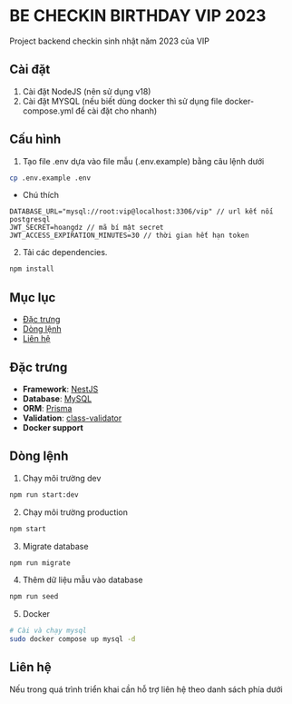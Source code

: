 # BE CHECKIN BIRTHDAY VIP 2023
Project backend checkin sinh nhật năm 2023 của VIP

## Cài đặt
1. Cài đặt NodeJS (nên sử dụng v18)
2. Cài đặt MYSQL (nếu biết dùng docker thì sử dụng file docker-compose.yml để cài đặt cho nhanh)

## Cấu hình
1. Tạo file .env dựa vào file mẫu (.env.example) bằng câu lệnh dưới

```bash
cp .env.example .env

```

* Chú thích 
```
DATABASE_URL="mysql://root:vip@localhost:3306/vip" // url kết nối postgresql
JWT_SECRET=hoangdz // mã bí mật secret
JWT_ACCESS_EXPIRATION_MINUTES=30 // thời gian hết hạn token
```

2. Tải các dependencies.
```bash
npm install
```
## Mục lục
- [Đặc trưng](#đặc-trưng)
- [Dòng lệnh](#dòng-lệnh)
- [Liên hệ](#liên-hệ)

## Đặc trưng
- **Framework**: [NestJS](https://nestjs.com/) 
- **Database**: [MySQL](https://www.mysql.com/)
- **ORM**: [Prisma](https://www.prisma.io)
- **Validation**: [class-validator](https://github.com/nestjs/class-validator)
- **Docker support**

## Dòng lệnh
1. Chạy môi trường dev
```bash
npm run start:dev
```
2. Chạy môi trường production
```bash
npm start
```

3. Migrate database
```bash
npm run migrate
```

4. Thêm dữ liệu mẫu vào database
```bash
npm run seed
```

5. Docker
```bash
# Cài và chạy mysql
sudo docker compose up mysql -d
```
## Liên hệ
Nếu trong quá trình triển khai cần hỗ trợ liên hệ theo danh sách phía dưới